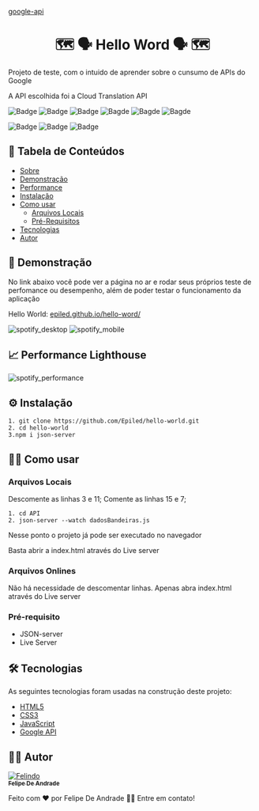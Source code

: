 [google-api](https://github.com/Epiled/hello-world/assets/55258483/6a1714ce-b690-49e0-ba4e-b03784ef54fb)

<h1 align="center" id="sobre">🗺 🗣 Hello Word 🗣 🗺</h1>

<p>
  Projeto de teste, com o intuido de aprender sobre o cunsumo de APIs do Google
</p>

<p>
  A API escolhida foi a Cloud Translation API
</p>

![Badge](https://img.shields.io/github/last-commit/Epiled/hello-world?style=for-the-badge)
![Badge](https://img.shields.io/github/languages/code-size/Epiled/hello-world?style=for-the-badge)
![Badge](https://img.shields.io/github/languages/count/Epiled/hello-world?style=for-the-badge)
![Bagde](https://img.shields.io/badge/repo%20status-Beta-cyan?style=for-the-badge)
![Bagde](https://img.shields.io/github/v/release/epiled/hello-world?style=for-the-badge)
![Bagde](https://img.shields.io/github/license/Epiled/hello-world?style=for-the-badge)

![Badge](https://img.shields.io/badge/-HTML5-E34F26?style=for-the-badge&logo=html5&logoColor=white)
![Badge](https://img.shields.io/badge/-CSS3-1572B6?style=for-the-badge&logo=css3&logoColor=white)
![Badge](https://img.shields.io/badge/-JS-F7DF1E?style=for-the-badge&logo=javascript&logoColor=black)

<h2> 📑 Tabela de Conteúdos </h2>

<!--ts-->
   * [Sobre](#sobre)
   * [Demonstração](#demonstracao)
   * [Performance](#performance)
   * [Instalação](#instalacao)
   * [Como usar](#como-usar)
      * [Arquivos Locais](#arquivos_locais)
      * [Pré-Requisitos](#pre-requisitos)
   * [Tecnologias](#tecnologias)
   * [Autor](#autor)
<!--te-->

<h2 id="demonstracao"> 👀 Demonstração </h2>

<p>No link abaixo você pode ver a página no ar e rodar seus próprios teste de perfomance ou desempenho, além de poder testar o funcionamento da aplicação</p>
<p>Hello World: <a href="epiled.github.io/hello-word/">epiled.github.io/hello-word/</a></p>

![spotify_desktop](https://user-images.githubusercontent.com/55258483/178335246-2bbf5a76-9d7a-4594-a7ed-49df254586a9.gif)
![spotify_mobile](https://user-images.githubusercontent.com/55258483/178335669-263d3077-5bcd-40dd-9753-bb059217c750.gif)

<h2 id="performance"> 📈 Performance Lighthouse </h2>

![spotify_performance](https://user-images.githubusercontent.com/55258483/179237352-2a90c312-8c28-4ec5-a214-205956bf1e21.png)

<h2 id="instalacao"> ⚙ Instalação </h2>

```
1. git clone https://github.com/Epiled/hello-world.git
2. cd hello-world
3.npm i json-server
```

<h2 id="como-usar"> 👩‍🏫 Como usar </h2>

<h3 id="arquivos_locais">Arquivos Locais</h3>

Descomente as linhas 3 e 11;
Comente as linhas 15 e 7;
```
1. cd API
2. json-server --watch dadosBandeiras.js
```
<p>Nesse ponto o projeto já pode ser executado no navegador</p>
<p>Basta abrir a index.html através do Live server</p>

<h3 id="arquivos_locais">Arquivos Onlines</h3>

Não há necessidade de descomentar linhas. Apenas abra index.html através do Live server

<h3 id="pre-requisitos">Pré-requisito</h3>

<ul>
  <li>JSON-server</li>
  <li>Live Server</li>
</ul>

<h2 id="tecnologias"> 🛠 Tecnologias </h2>

As seguintes tecnologias foram usadas na construção deste projeto:

<ul>
  <li><a href="https://www.w3schools.com/html/default.asp" target="_blank">HTML5</a></li>
  <li><a href="https://www.w3schools.com/css/default.asp" target="_blank">CSS3</a></li>
  <li><a href="https://www.w3schools.com/js/default.asp" target="_blank">JavaScript</a></li>
  <li><a href="https://cloud.google.com/translate?hl=pt-br" target="_blank">Google API</a></li>
</ul>

<h2 id="autor"> 👨‍💻 Autor </h2>

<a href="https://github.com/Epiled">

![Felindo](https://user-images.githubusercontent.com/55258483/178338085-2cea8bf2-6d0c-409a-9d0e-23359b7d303e.png)
 <br />
 <sub><b>Felipe De Andrade</b></sub></a>

Feito com ❤️ por Felipe De Andrade 👋🏽 Entre em contato!
